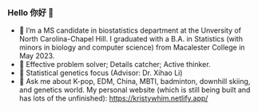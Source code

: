 ### Hello 你好 👋

- 🔭 I’m a MS candidate in biostatistics department at the Unversity of North Carolina-Chapel Hill. I graduated with a B.A. in Statistics (with minors in biology and computer science) from Macalester College in May 2023.
- 🌱 Effective problem solver; Details catcher; Active thinker.
- 👯 Statistical genetics focus (Advisor: Dr. Xihao Li)
- 💬 Ask me about K-pop, EDM, China, MBTI, badminton, downhill skiing, and genetics world. My personal website (which is still being built and has lots of the unfinished): https://kristywhim.netlify.app/
